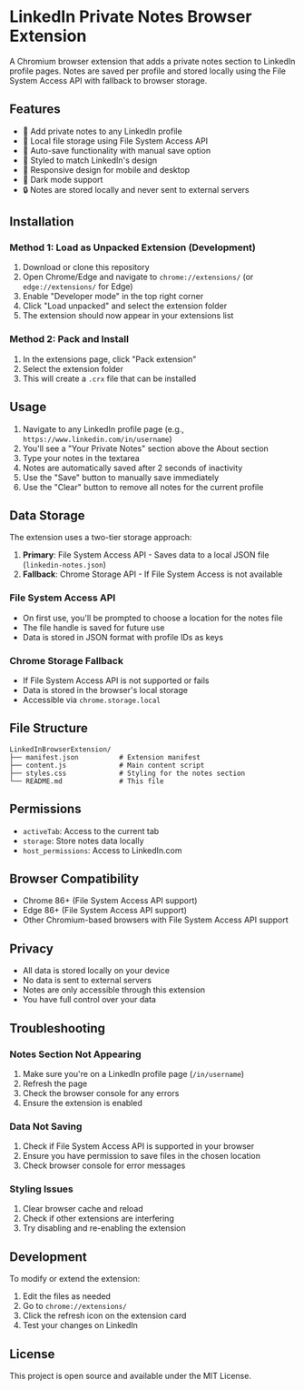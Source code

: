 # LinkedIn Private Notes Browser Extension

A Chromium browser extension that adds a private notes section to LinkedIn profile pages. Notes are saved per profile and stored locally using the File System Access API with fallback to browser storage.

## Features

- 📝 Add private notes to any LinkedIn profile
- 💾 Local file storage using File System Access API
- 🔄 Auto-save functionality with manual save option
- 🎨 Styled to match LinkedIn's design
- 📱 Responsive design for mobile and desktop
- 🌙 Dark mode support
- 🔒 Notes are stored locally and never sent to external servers

## Installation

### Method 1: Load as Unpacked Extension (Development)

1. Download or clone this repository
2. Open Chrome/Edge and navigate to `chrome://extensions/` (or `edge://extensions/` for Edge)
3. Enable "Developer mode" in the top right corner
4. Click "Load unpacked" and select the extension folder
5. The extension should now appear in your extensions list

### Method 2: Pack and Install

1. In the extensions page, click "Pack extension"
2. Select the extension folder
3. This will create a `.crx` file that can be installed

## Usage

1. Navigate to any LinkedIn profile page (e.g., `https://www.linkedin.com/in/username`)
2. You'll see a "Your Private Notes" section above the About section
3. Type your notes in the textarea
4. Notes are automatically saved after 2 seconds of inactivity
5. Use the "Save" button to manually save immediately
6. Use the "Clear" button to remove all notes for the current profile

## Data Storage

The extension uses a two-tier storage approach:

1. **Primary**: File System Access API - Saves data to a local JSON file (`linkedin-notes.json`)
2. **Fallback**: Chrome Storage API - If File System Access is not available

### File System Access API

- On first use, you'll be prompted to choose a location for the notes file
- The file handle is saved for future use
- Data is stored in JSON format with profile IDs as keys

### Chrome Storage Fallback

- If File System Access API is not supported or fails
- Data is stored in the browser's local storage
- Accessible via `chrome.storage.local`

## File Structure

```
LinkedInBrowserExtension/
├── manifest.json          # Extension manifest
├── content.js             # Main content script
├── styles.css             # Styling for the notes section
└── README.md              # This file
```

## Permissions

- `activeTab`: Access to the current tab
- `storage`: Store notes data locally
- `host_permissions`: Access to LinkedIn.com

## Browser Compatibility

- Chrome 86+ (File System Access API support)
- Edge 86+ (File System Access API support)
- Other Chromium-based browsers with File System Access API support

## Privacy

- All data is stored locally on your device
- No data is sent to external servers
- Notes are only accessible through this extension
- You have full control over your data

## Troubleshooting

### Notes Section Not Appearing

1. Make sure you're on a LinkedIn profile page (`/in/username`)
2. Refresh the page
3. Check the browser console for any errors
4. Ensure the extension is enabled

### Data Not Saving

1. Check if File System Access API is supported in your browser
2. Ensure you have permission to save files in the chosen location
3. Check browser console for error messages

### Styling Issues

1. Clear browser cache and reload
2. Check if other extensions are interfering
3. Try disabling and re-enabling the extension

## Development

To modify or extend the extension:

1. Edit the files as needed
2. Go to `chrome://extensions/`
3. Click the refresh icon on the extension card
4. Test your changes on LinkedIn

## License

This project is open source and available under the MIT License.
